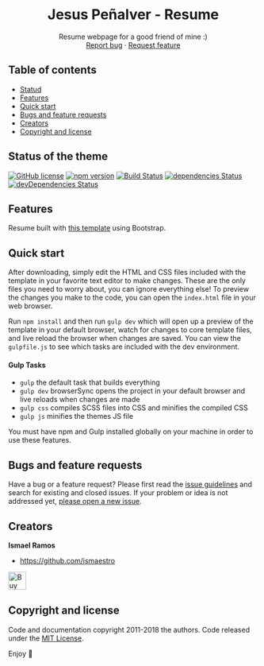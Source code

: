 <p align="center">
  <h1 align="center">Jesus Peñalver - Resume</h1>

  <p align="center">
    Resume webpage for a good friend of mine :)
    <br>
    <a href="https://github.com/Ismaestro/nodejs-example-app/issues/new?template=bug.md">Report bug</a>
    ·
    <a href="https://github.com/Ismaestro/nodejs-example-app/issues/new?template=feature.md&labels=feature">Request feature</a>
  </p>
</p>

## Table of contents

- [Statud](#status-of-the-theme)
- [Features](#features)
- [Quick start](#quick-start)
- [Bugs and feature requests](#bugs-and-feature-requests)
- [Creators](#creators)
- [Copyright and license](#copyright-and-license)

## Status of the theme

[![GitHub license](https://img.shields.io/badge/license-MIT-blue.svg)](https://raw.githubusercontent.com/BlackrockDigital/startbootstrap-resume/master/LICENSE)
[![npm version](https://img.shields.io/npm/v/startbootstrap-resume.svg)](https://www.npmjs.com/package/startbootstrap-resume)
[![Build Status](https://travis-ci.org/BlackrockDigital/startbootstrap-resume.svg?branch=master)](https://travis-ci.org/BlackrockDigital/startbootstrap-resume)
[![dependencies Status](https://david-dm.org/BlackrockDigital/startbootstrap-resume/status.svg)](https://david-dm.org/BlackrockDigital/startbootstrap-resume)
[![devDependencies Status](https://david-dm.org/BlackrockDigital/startbootstrap-resume/dev-status.svg)](https://david-dm.org/BlackrockDigital/startbootstrap-resume?type=dev)

## Features

Resume built with [this template](https://startbootstrap.com/template-overviews/resume/) using Bootstrap.

## Quick start

After downloading, simply edit the HTML and CSS files included with the template in your favorite text editor to make changes. These are the only files you need to worry about, you can ignore everything else! To preview the changes you make to the code, you can open the `index.html` file in your web browser.

Run `npm install` and then run `gulp dev` which will open up a preview of the template in your default browser, watch for changes to core template files, and live reload the browser when changes are saved. You can view the `gulpfile.js` to see which tasks are included with the dev environment.

#### Gulp Tasks

- `gulp` the default task that builds everything
- `gulp dev` browserSync opens the project in your default browser and live reloads when changes are made
- `gulp css` compiles SCSS files into CSS and minifies the compiled CSS
- `gulp js` minifies the themes JS file

You must have npm and Gulp installed globally on your machine in order to use these features.

## Bugs and feature requests

Have a bug or a feature request? Please first read the [issue guidelines](https://github.com/Ismaestro/nodejs-example-app/blob/master/CONTRIBUTING.md) and search for existing and closed issues. If your problem or idea is not addressed yet, [please open a new issue](https://github.com/Ismaestro/nodejs-example-app/issues/new).

## Creators

**Ismael Ramos**

- <https://github.com/ismaestro>

<a href='https://ko-fi.com/S6S5LMVR' target='_blank'><img height='36' style='border:0px;height:36px;' src='https://az743702.vo.msecnd.net/cdn/kofi4.png?v=0' border='0' alt='Buy Me a Coffee at ko-fi.com' /></a>

## Copyright and license

Code and documentation copyright 2011-2018 the authors. Code released under the [MIT License](https://github.com/Ismaestro/nodejs-example-app/blob/master/LICENSE).

Enjoy :metal:
